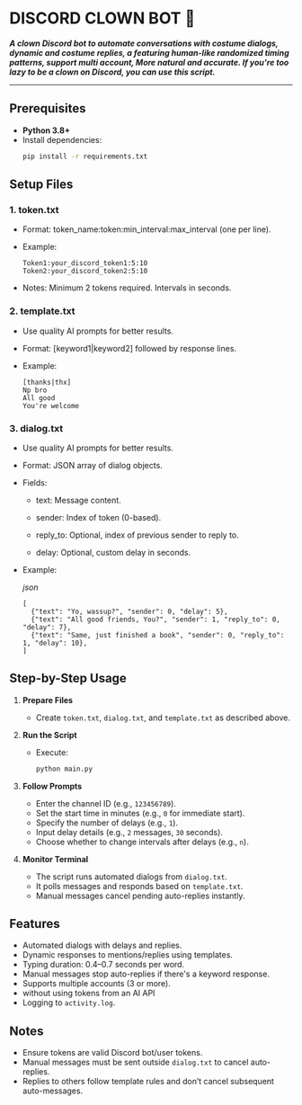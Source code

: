 # DISCORD CLOWN BOT 🤡

**_A clown Discord bot to automate conversations with costume dialogs, dynamic and costume replies, a featuring human-like randomized timing patterns, support multi account, More natural and accurate. If you're too lazy to be a clown on Discord, you can use this script._**

---

## Prerequisites
- **Python 3.8+**
- Install dependencies:
  ```bash
  pip install -r requirements.txt
  
## Setup Files

### 1. token.txt

- Format: token_name:token:min_interval:max_interval (one per line).

- Example:

      Token1:your_discord_token1:5:10
      Token2:your_discord_token2:5:10

- Notes: Minimum 2 tokens required. Intervals in seconds.


### 2. template.txt

- Use quality AI prompts for better results.

- Format: [keyword1|keyword2] followed by response lines.

- Example:

      [thanks|thx]  
      Np bro  
      All good  
      You're welcome  

### 3. dialog.txt

- Use quality AI prompts for better results.

- Format: JSON array of dialog objects.

- Fields:

  - text: Message content.

  - sender: Index of token (0-based).

  - reply_to: Optional, index of previous sender to reply to.

  - delay: Optional, custom delay in seconds.


- Example:


    _json_

      [
        {"text": "Yo, wassup?", "sender": 0, "delay": 5},
        {"text": "All good friends, You?", "sender": 1, "reply_to": 0, "delay": 7},
        {"text": "Same, just finished a book", "sender": 0, "reply_to": 1, "delay": 10},
      ]

## Step-by-Step Usage

1. **Prepare Files**  
   - Create `token.txt`, `dialog.txt`, and `template.txt` as described above.

2. **Run the Script**  
   - Execute:
     ```bash
     python main.py
     ```

3. **Follow Prompts**  
   - Enter the channel ID (e.g., `123456789`).  
   - Set the start time in minutes (e.g., `0` for immediate start).  
   - Specify the number of delays (e.g., `1`).  
   - Input delay details (e.g., `2` messages, `30` seconds).  
   - Choose whether to change intervals after delays (e.g., `n`).

4. **Monitor Terminal**  
   - The script runs automated dialogs from `dialog.txt`.  
   - It polls messages and responds based on `template.txt`.  
   - Manual messages cancel pending auto-replies instantly.

## Features

- Automated dialogs with delays and replies.  
- Dynamic responses to mentions/replies using templates.
- Typing duration: 0.4–0.7 seconds per word.
- Manual messages stop auto-replies if there's a keyword response.
- Supports multiple accounts (3 or more).
- without using tokens from an AI API
- Logging to `activity.log`.

## Notes

- Ensure tokens are valid Discord bot/user tokens.  
- Manual messages must be sent outside `dialog.txt` to cancel auto-replies.  
- Replies to others follow template rules and don’t cancel subsequent auto-messages.
